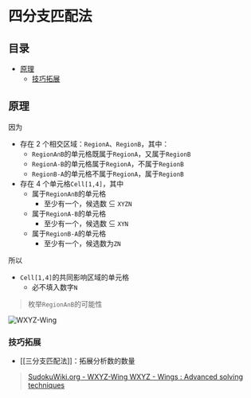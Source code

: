 # 四分支匹配法

<!-- START doctoc generated TOC please keep comment here to allow auto update -->
<!-- DON'T EDIT THIS SECTION, INSTEAD RE-RUN doctoc TO UPDATE -->
## 目录

- [原理](#%E5%8E%9F%E7%90%86)
  - [技巧拓展](#%E6%8A%80%E5%B7%A7%E6%8B%93%E5%B1%95)

<!-- END doctoc generated TOC please keep comment here to allow auto update -->

## 原理

因为
- 存在 2 个相交区域：`RegionA`、`RegionB`，其中：
	- `RegionA∩B`的单元格既属于`RegionA`，又属于`RegionB`
	- `RegionA-B`的单元格属于`RegionA`，不属于`RegionB`
	- `RegionB-A`的单元格不属于`RegionA`，属于`RegionB`
- 存在 4 个单元格`Cell[1,4]`，其中
	- 属于`RegionA∩B`的单元格
		- 至少有一个，候选数 ⊆ `XYZN`
	- 属于`RegionA-B`的单元格
		- 至少有一个，候选数 ⊆ `XYN`
	- 属于`RegionB-A`的单元格
		- 至少有一个，候选数为`ZN`

所以
- `Cell[1,4]`的共同影响区域的单元格
	- 必不填入数字`N`

> 枚举`RegionA∩B`的可能性

![WXYZ-Wing](https://www.sudokuwiki.org/PuzImages/wxyzname.png)

### 技巧拓展

- [[三分支匹配法]]：拓展分析数的数量

> [SudokuWiki.org - WXYZ-Wing ](https://www.sudokuwiki.org/WXYZ_Wing)
> [WXYZ - Wings : Advanced solving techniques](http://forum.enjoysudoku.com/wxyz-wings-t30012.html)
